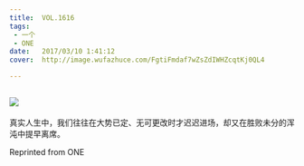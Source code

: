 ```yaml
---
title:	VOL.1616
tags:
 - 一个
 - ONE
date:	2017/03/10 1:41:12
cover:	http://image.wufazhuce.com/FgtiFmdaf7wZsZdIWHZcqtKj0QL4

---
```

![](http://image.wufazhuce.com/FgtiFmdaf7wZsZdIWHZcqtKj0QL4)
---

真实人生中，我们往往在大势已定、无可更改时才迟迟进场，却又在胜败未分的浑沌中提早离席。
 
Reprinted from ONE
